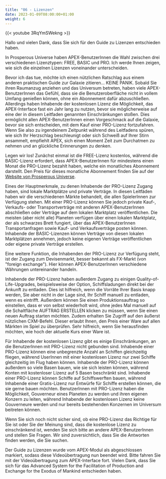 ```yaml
---
title: "06 - Lizenzen"
date: 2023-01-09T08:00:00+01:00
weight: 6
---
```


{{< youtube 3RqYmSWekng >}}

Hallo und vielen Dank, dass Sie sich für den Guide zu Lizenzen entschieden haben.

In Prosperous Universe haben APEX-BenutzerInnen die Wahl zwischen drei verschiedenen Lizenztypen: FREE, BASIC und PRO. Ich werde Ihnen zeigen, wie sich die einzelnen Lizenzen voneinander unterscheiden.

Bevor ich das tue, möchte ich einen nützlichen Ratschlag aus einem anderen praktischen Guide zur Galaxie zitieren… KEINE PANIK. Sobald Sie ihren Raumanzug anziehen und das Universum betreten, haben viele APEX-BenutzerInnen das Gefühl, dass sie die Benutzeroberfläche nicht in vollem Umfang genießen können, ohne ein Abonnement dafür abzuschließen. Allerdings haben Inhabende der kostenlosen Lizenz die Möglichkeit, das APEX-Interface fast ein Jahr lang zu nutzen, bevor sie möglicherweise auf eine der in diesem Leitfaden genannten Einschränkungen stoßen. Dies ermöglicht allen APEX-BenutzerInnen einen Vorgeschmack auf die Galaxie, bevor sie sich entscheiden, mit dem Kauf einer PRO-Lizenz fortzufahren. Wenn Sie also zu irgendeinem Zeitpunkt während des Leitfadens spüren, wie sich Ihr Herzschlag beschleunigt oder sich Schweiß auf Ihrer Stirn ansammelt, empfiehlt APEX, sich einen Moment Zeit zum Durchatmen zu nehmen und an glückliche Erinnerungen zu denken.

Legen wir los! Zunächst einmal ist die FREE-Lizenz kostenlos, während die BASIC-Lizenz erfordert, dass APEX-BenutzerInnen für mindestens einen Monat die PRO-Lizenz bezahlt haben, welche ein monatliches Abonnement darstellt. Den Preis für dieses monatliche Abonnement finden Sie auf der [Website von Prosperous Universe](https://prosperousuniverse.com/premium).

Eines der Hauptmerkmale, zu denen Inhabende der PRO-Lizenz Zugang haben, sind lokale Marktplätze und private Verträge. In diesen Leitfäden haben wir die verschiedenen Märkte behandelt, die allen SpielerInnen zur Verfügung stehen. Mit einer PRO-Lizenz können Sie jedoch private Kauf-, Verkaufs- oder Transportverträge mit anderen APEX-BenutzerInnen abschließen oder Verträge auf dem lokalen Marktplatz veröffentlichen. Die meisten (aber nicht alle) Planeten verfügen über einen lokalen Marktplatz, der als schwarzes Brett fungiert, über das APEX-BenutzerInnen Transportanfragen sowie Kauf- und Verkaufsverträge posten können. Inhabende der BASIC-Lizenzen können Verträge von diesen lokalen Marktplätzen annehmen, jedoch keine eigenen Verträge veröffentlichen oder eigene private Verträge erstellen.

Eine weitere Funktion, die Inhabenden der PRO-Lizenz zur Verfügung steht, ist der Zugang zum Devisenmarkt, besser bekannt als FX-Markt (von "foreign exchange"). Hier können APEX-BenutzerInnen verschiedene Währungen untereinander handeln.

Inhabende der PRO-Lizenz haben außerdem Zugang zu einigen Quality-of-Life-Upgrades, beispielsweise der Option, Schiffsladungen direkt bei der Ankunft zu entladen. Dies ist hilfreich, wenn die Vorräte Ihrer Basis knapp werden, Sie aber nicht in der Lage sind, Ihr Schiff manuell zu entladen, wenn es eintrifft. Außerdem können Sie einen Produktionsauftrag so einstellen, dass er von selbst wiederholt wird, ohne jedes Mal manuell auf die Schaltfläche AUFTRAG ERSTELLEN klicken zu müssen, wenn Sie einen neuen Auftrag starten möchten. Zudem erhalten Sie Zugriff auf den äußerst nützlichen CXM-Befehl. Dieser erlaubt Ihnen, den Preis einer Ware auf allen Märkten im Spiel zu überprüfen. Sehr hilfreich, wenn Sie herausfinden möchten, wie hoch der aktuelle Kurs einer Ware ist.

Für Inhabende der kostenlosen Lizenz gibt es einige Einschränkungen, an die BenutzerInnen mit PRO-Lizenz nicht gebunden sind. Inhabende einer PRO-Lizenz können eine unbegrenzte Anzahl an Schiffen gleichzeitig fliegen, während UserInnen mit einer kostenlosen Lizenz nur zwei Schiffe gleichzeitig im Flug haben können. Inhabende der PRO-Lizenz können außerdem so viele Basen bauen, wie sie sich leisten können, während Konten mit kostenloser Lizenz auf 5 Basen beschränkt sind. Inhabende einer PRO-Lizenz können Schiffe auf Schiffswerften bauen, während Inhabende einer Gratis-Lizenz nur Entwürfe für Schiffe erstellen können, die sie gerne bauen möchten. BenutzerInnen mit PRO-Lizenz haben die Möglichkeit, Gouverneur eines Planeten zu werden und ihren eigenen Konzern zu leiten, während Inhabende der kostenlosen Lizenz keine Gouverneure werden und nur bereits bestehenden Konzernen im Universum beitreten können.

Wenn Sie sich noch nicht sicher sind, ob eine PRO-Lizenz das Richtige für Sie ist oder Sie der Meinung sind, dass die kostenlose Lizenz zu einschränkend ist, wenden Sie sich bitte an andere APEX-BenutzerInnen und stellen Sie Fragen. Wir sind zuversichtlich, dass Sie die Antworten finden werden, die Sie suchen.

Der Guide zu Lizenzen wurde vom APEX-Modul als abgeschlossen markiert, sodass diese Videoübertragung nun beendet wird. Bitte fahren Sie mit der Videoübertragung zum APEX-Interface fort. Vielen Dank, dass Sie sich für das Advanced System for the Facilitation of Production and Exchange for the Exodus of Mankind entschieden haben.

